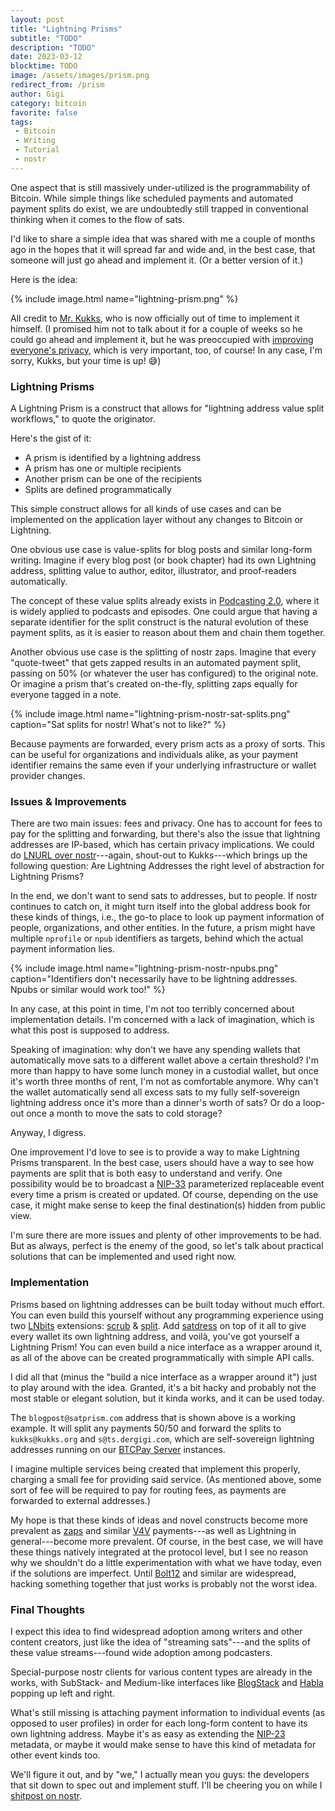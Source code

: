```yaml
---
layout: post
title: "Lightning Prisms"
subtitle: "TODO"
description: "TODO"
date: 2023-03-12
blocktime: TODO
image: /assets/images/prism.png
redirect_from: /prism
author: Gigi
category: bitcoin
favorite: false
tags:
 - Bitcoin
 - Writing
 - Tutorial
 - nostr
---
```


One aspect that is still massively under-utilized is the programmability
of Bitcoin. While simple things like scheduled payments and automated
payment splits do exist, we are undoubtedly still trapped in
conventional thinking when it comes to the flow of sats.

I'd like to share a simple idea that was shared with me a couple of
months ago in the hopes that it will spread far and wide and, in the
best case, that someone will just go ahead and implement it. (Or a
better version of it.)

Here is the idea:

{% include image.html name="lightning-prism.png" %}

All credit to [Mr. Kukks](https://nostr.directory/p/MrKukks), who is now
officially out of time to implement it himself. (I promised him not to
talk about it for a couple of weeks so he could go ahead and implement
it, but he was preoccupied with [improving everyone's
privacy](https://nitter.at/MrKukks/status/1630221270246719489), which is
very important, too, of course! In any case, I'm sorry, Kukks, but your
time is up! 😅)

### Lightning Prisms

A Lightning Prism is a construct that allows for "lightning address
value split workflows," to quote the originator.

Here's the gist of it:

- A prism is identified by a lightning address
- A prism has one or multiple recipients
- Another prism can be one of the recipients
- Splits are defined programmatically

This simple construct allows for all kinds of use cases and can be
implemented on the application layer without any changes to Bitcoin or
Lightning.

One obvious use case is value-splits for blog posts and similar
long-form writing. Imagine if every blog post (or book chapter) had its
own Lightning address, splitting value to author, editor, illustrator,
and proof-readers automatically.

The concept of these value splits already exists in [Podcasting
2.0](https://github.com/Podcastindex-org/podcast-namespace/blob/main/value/value.md#payment-calculation),
where it is widely applied to podcasts and episodes. One could argue
that having a separate identifier for the split construct is the natural
evolution of these payment splits, as it is easier to reason about them
and chain them together.

Another obvious use case is the splitting of nostr zaps. Imagine that
every "quote-tweet" that gets zapped results in an automated payment
split, passing on 50% (or whatever the user has configured) to the
original note. Or imagine a prism that's created on-the-fly, splitting
zaps equally for everyone tagged in a note.

{% include image.html name="lightning-prism-nostr-sat-splits.png" caption="Sat splits for nostr! What's not to like?" %}

Because payments are forwarded, every prism acts as a proxy of sorts.
This can be useful for organizations and individuals alike, as your
payment identifier remains the same even if your underlying
infrastructure or wallet provider changes.

### Issues & Improvements

There are two main issues: fees and privacy. One has to account for fees
to pay for the splitting and forwarding, but there's also the issue
that lightning addresses are IP-based, which has certain privacy
implications. We could do [LNURL over
nostr](https://github.com/lnurl/luds/pull/203)---again, shout-out to
Kukks---which brings up the following question: Are Lightning Addresses
the right level of abstraction for Lightning Prisms?

In the end, we don't want to send sats to addresses, but to people. If
nostr continues to catch on, it might turn itself into the global
address book for these kinds of things, i.e., the go-to place to look up
payment information of people, organizations, and other entities. In the
future, a prism might have multiple `nprofile` or `npub` identifiers
as targets, behind which the actual payment information lies.

{% include image.html name="lightning-prism-nostr-npubs.png" caption="Identifiers don't necessarily have to be lightning addresses. Npubs or similar would work too!" %}

In any case, at this point in time, I'm not too terribly concerned
about implementation details. I'm concerned with a lack of imagination,
which is what this post is supposed to address.

Speaking of imagination: why don't we have any spending wallets that
automatically move sats to a different wallet above a certain threshold?
I'm more than happy to have some lunch money in a custodial wallet, but
once it's worth three months of rent, I'm not as comfortable anymore.
Why can't the wallet automatically send all excess sats to my fully
self-sovereign lightning address once it's more than a dinner's worth
of sats? Or do a loop-out once a month to move the sats to cold storage?

Anyway, I digress.

One improvement I'd love to see is to provide a way to make Lightning
Prisms transparent. In the best case, users should have a way to see how
payments are split that is both easy to understand and verify. One
possibility would be to broadcast a
[NIP-33](https://github.com/nostr-protocol/nips/blob/master/33.md)
parameterized replaceable event every time a prism is created or
updated. Of course, depending on the use case, it might make sense to
keep the final destination(s) hidden from public view.

I'm sure there are more issues and plenty of other improvements to be
had. But as always, perfect is the enemy of the good, so let's talk
about practical solutions that can be implemented and used right now.

### Implementation

Prisms based on lightning addresses can be built today without much
effort. You can even build this yourself without any programming
experience using two [LNbits](https://lnbits.com/) extensions:
[scrub](https://github.com/lnbits/scrub) &
[split](https://github.com/lnbits/splitpayments). Add
[satdress](https://github.com/nbd-wtf/satdress) on top of it all to give
every wallet its own lightning address, and voilà, you've got yourself
a Lightning Prism! You can even build a nice interface as a wrapper
around it, as all of the above can be created programmatically with
simple API calls.

I did all that (minus the "build a nice interface as a wrapper around
it") just to play around with the idea. Granted, it's a bit hacky and
probably not the most stable or elegant solution, but it kinda works,
and it can be used today.

The `blogpost@satprism.com` address that is shown above is a working
example. It will split any payments 50/50 and forward the splits to
`kukks@kukks.org` and `s@ts.dergigi.com`, which are self-sovereign
lightning addresses running on our [BTCPay
Server](https://btcpayserver.org/) instances.

I imagine multiple services being created that implement this properly,
charging a small fee for providing said service. (As mentioned above,
some sort of fee will be required to pay for routing fees, as payments
are forwarded to external addresses.)

My hope is that these kinds of ideas and novel constructs become more
prevalent as [zaps](https://nostr-resources.com/#receiving-zaps) and
similar [V4V](https://value4value.info/) payments---as well as Lightning
in general---become more prevalent. Of course, in the best case, we will
have these things natively integrated at the protocol level, but I see
no reason why we shouldn't do a little experimentation with what we
have today, even if the solutions are imperfect. Until
[Bolt12](http://bolt12.org/) and similar are widespread, hacking
something together that just works is probably not the worst idea.

### Final Thoughts

I expect this idea to find widespread adoption among writers and other
content creators, just like the idea of "streaming sats"---and the
splits of these value streams---found wide adoption among podcasters.

Special-purpose nostr clients for various content types are already in
the works, with SubStack- and Medium-like interfaces like
[BlogStack](https://blogstack.io/) and [Habla](https://habla.news/)
popping up left and right.

What's still missing is attaching payment information to individual
events (as opposed to user profiles) in order for each long-form content
to have its own lightning address. Maybe it's as easy as extending the
[NIP-23](https://github.com/nostr-protocol/nips/blob/master/23.md)
metadata, or maybe it would make sense to have this kind of metadata for
other event kinds too.

We'll figure it out, and by "we," I actually mean you guys: the
developers that sit down to spec out and implement stuff. I'll be
cheering you on while I [shitpost on nostr][derggg].


[derggg]: nostr:npub1dergggklka99wwrs92yz8wdjs952h2ux2ha2ed598ngwu9w7a6fsh9xzpc
